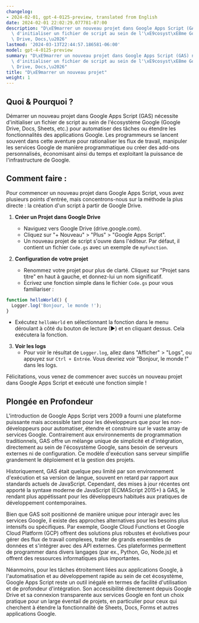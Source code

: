 ```yaml
---
changelog:
- 2024-02-01, gpt-4-0125-preview, translated from English
date: 2024-02-01 22:02:29.077781-07:00
description: "D\xE9marrer un nouveau projet dans Google Apps Script (GAS) n\xE9cessite\
  \ d'initialiser un fichier de script au sein de l'\xE9cosyst\xE8me Google (Google\
  \ Drive, Docs,\u2026"
lastmod: '2024-03-13T22:44:57.186581-06:00'
model: gpt-4-0125-preview
summary: "D\xE9marrer un nouveau projet dans Google Apps Script (GAS) n\xE9cessite\
  \ d'initialiser un fichier de script au sein de l'\xE9cosyst\xE8me Google (Google\
  \ Drive, Docs,\u2026"
title: "D\xE9marrer un nouveau projet"
weight: 1
---
```


## Quoi & Pourquoi ?

Démarrer un nouveau projet dans Google Apps Script (GAS) nécessite d'initialiser un fichier de script au sein de l'écosystème Google (Google Drive, Docs, Sheets, etc.) pour automatiser des tâches ou étendre les fonctionnalités des applications Google. Les programmeurs se lancent souvent dans cette aventure pour rationaliser les flux de travail, manipuler les services Google de manière programmatique ou créer des add-ons personnalisés, économisant ainsi du temps et exploitant la puissance de l'infrastructure de Google.

## Comment faire :

Pour commencer un nouveau projet dans Google Apps Script, vous avez plusieurs points d'entrée, mais concentrons-nous sur la méthode la plus directe : la création d'un script à partir de Google Drive.

1. **Créer un Projet dans Google Drive**
   - Naviguez vers Google Drive (drive.google.com).
   - Cliquez sur "+ Nouveau" > "Plus" > "Google Apps Script".
   - Un nouveau projet de script s'ouvre dans l'éditeur. Par défaut, il contient un fichier `Code.gs` avec un exemple de `myFunction`.

2. **Configuration de votre projet**
   - Renommez votre projet pour plus de clarté. Cliquez sur "Projet sans titre" en haut à gauche, et donnez-lui un nom significatif.
   - Écrivez une fonction simple dans le fichier `Code.gs` pour vous familiariser :

```javascript
function helloWorld() {
  Logger.log('Bonjour, le monde !');
}
```

   - Exécutez `helloWorld` en sélectionnant la fonction dans le menu déroulant à côté du bouton de lecture (▶) et en cliquant dessus. Cela exécutera la fonction.

3. **Voir les logs**
   - Pour voir le résultat de `Logger.log`, allez dans "Afficher" > "Logs", ou appuyez sur `Ctrl + Entrée`. Vous devriez voir "Bonjour, le monde !" dans les logs.

Félicitations, vous venez de commencer avec succès un nouveau projet dans Google Apps Script et exécuté une fonction simple !

## Plongée en Profondeur

L'introduction de Google Apps Script vers 2009 a fourni une plateforme puissante mais accessible tant pour les développeurs que pour les non-développeurs pour automatiser, étendre et construire sur le vaste array de services Google. Contrairement aux environnements de programmation traditionnels, GAS offre un mélange unique de simplicité et d'intégration, directement au sein de l'écosystème Google, sans besoin de serveurs externes ni de configuration. Ce modèle d'exécution sans serveur simplifie grandement le déploiement et la gestion des projets.

Historiquement, GAS était quelque peu limité par son environnement d'exécution et sa version de langue, souvent en retard par rapport aux standards actuels de JavaScript. Cependant, des mises à jour récentes ont apporté la syntaxe moderne de JavaScript (ECMAScript 2015+) à GAS, le rendant plus appétissant pour les développeurs habitués aux pratiques de développement contemporaines.

Bien que GAS soit positionné de manière unique pour interagir avec les services Google, il existe des approches alternatives pour les besoins plus intensifs ou spécifiques. Par exemple, Google Cloud Functions et Google Cloud Platform (GCP) offrent des solutions plus robustes et évolutives pour gérer des flux de travail complexes, traiter de grands ensembles de données et s'intégrer avec des API externes. Ces plateformes permettent de programmer dans divers langages (par ex., Python, Go, Node.js) et offrent des ressources informatiques plus importantes.

Néanmoins, pour les tâches étroitement liées aux applications Google, à l'automatisation et au développement rapide au sein de cet écosystème, Google Apps Script reste un outil inégalé en termes de facilité d'utilisation et de profondeur d'intégration. Son accessibilité directement depuis Google Drive et sa connexion transparente aux services Google en font un choix pratique pour un large éventail de projets, en particulier pour ceux qui cherchent à étendre la fonctionnalité de Sheets, Docs, Forms et autres applications Google.
